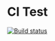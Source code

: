# CI Test

[![Build status](https://ci.appveyor.com/api/projects/status/4qak6cif3nqqh9g8?svg=true)](https://ci.appveyor.com/project/VictorShurko/ajs-test-ci)